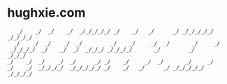 # hughxie.com

``    _/    _/  _/    _/  _/_/_/_/_/ _/    _/   _/      _/ _/_/_/_/_/ _/_/_/_/ ``  
``   _/    _/  _/    _/  _/         _/    _/     _/  _/       _/     _/        ``  
``  _/_/_/_/  _/    _/  _/  _/_/_/ _/_/_/_/       _/         _/     _/_/_/     ``  
`` _/    _/  _/    _/  _/      _/ _/    _/     _/  _/       _/     _/          ``  
``_/    _/  _/_/_/_/  _/_/_/_/_/ _/    _/   _/      _/ _/_/_/_/_/ _/_/_/_/   ``  
